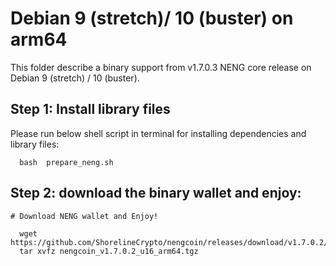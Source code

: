 # Debian 9 (stretch)/ 10 (buster) on arm64

This folder describe a binary support from v1.7.0.3 NENG core release on Debian 9 (stretch) / 10 (buster).

## Step 1: Install library files
Please run below shell script in terminal for installing dependencies and library files:
```
  bash  prepare_neng.sh
```

## Step 2: download the binary wallet and enjoy:
```
# Download NENG wallet and Enjoy!

  wget  https://github.com/ShorelineCrypto/nengcoin/releases/download/v1.7.0.2/nengcoin_v1.7.0.2_u16_arm64.tgz
  tar xvfz nengcoin_v1.7.0.2_u16_arm64.tgz
```
